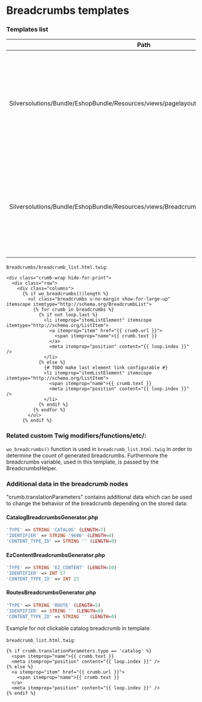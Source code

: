# Breadcrumbs templates

### Templates list

| Path                                                                                      | Description                                                                                                                                             |
| ----------------------------------------------------------------------------------------- | ------------------------------------------------------------------------------------------------------------------------------------------------------- |
| Silversolutions/Bundle/EshopBundle/Resources/views/pagelayout.html.twig                   | Defines the `breadcrumb` block, which calls the sub-controller for the breadcrumbs generation. This block could be overridden by extending templates. |
| Silversolutions/Bundle/EshopBundle/Resources/views/Breadcrumbs/breadcrumb\_list.html.twig | Template, which is used by all WhiteOctober based breadcrumbs generators, in order to render the generated breadcrumbs elements into HTML.              |

`Breadcrumbs/breadcrumb_list.html.twig`:

``` html+twig
<div class="crumb-wrap hide-for-print">
  <div class="row">
    <div class="columns">
      {% if wo_breadcrumbs()|length %}
        <ul class="breadcrumbs u-no-margin show-for-large-up" itemscope itemtype="http://schema.org/BreadcrumbList">
          {% for crumb in breadcrumbs %}
            {% if not loop.last %}
              <li itemprop="itemListElement" itemscope itemtype="http://schema.org/ListItem">
                <a itemprop="item" href="{{ crumb.url }}">
                  <span itemprop="name">{{ crumb.text }}
                </a>
                <meta itemprop="position" content="{{ loop.index }}" />
              </li>
            {% else %}
              {# TODO make last element link configurable #}
              <li itemprop="itemListElement" itemscope itemtype="http://schema.org/ListItem">
                <span itemprop="name">{{ crumb.text }}
                <meta itemprop="position" content="{{ loop.index }}" />
              </li>
            {% endif %}
          {% endfor %}
        </ul>
      {% endif %}
```

### Related custom Twig modifiers/functions/etc/:

`wo_breadcrumbs()` function is used in `breadcrumb_list.html.twig` in order to determine the count of generated breadcrumbs. Furthermore the breadcrumbs variable, used in this template, is passed by the BreadcrumbsHelper.

### Additional data in the breadcrumb nodes

"crumb.translationParameters" contains additional data which can be used to change the behavior of the breadcrumb depending on the stored data:

#### CatalogBreadcrumbsGenerator.php

``` php
'TYPE' => STRING 'CATALOG' (LENGTH=7)
'IDENTIFIER' => STRING '9686' (LENGTH=4)
'CONTENT_TYPE_ID' => STRING '' (LENGTH=0)
```

#### EzContentBreadcrumbsGenerator.php

``` php
'TYPE' => STRING 'EZ_CONTENT' (LENGTH=10)
'IDENTIFIER' => INT 57
'CONTENT_TYPE_ID' => INT 23
```

#### RoutesBreadcrumbsGenerator.php

``` php
'TYPE' => STRING 'ROUTE' (LENGTH=5)
'IDENTIFIER' => STRING '' (LENGTH=0)
'CONTENT_TYPE_ID' => STRING '' (LENGTH=0)
```

Example for not clickable catalog breadcrumb in template:

`breadcrumb_list.html.twig`:

``` html+twig
{% if crumb.translationParameters.type == 'catalog' %}
  <span itemprop="name">{{ crumb.text }}
  <meta itemprop="position" content="{{ loop.index }}" />
{% else %}
  <a itemprop="item" href="{{ crumb.url }}">
    <span itemprop="name">{{ crumb.text }}
  </a>
  <meta itemprop="position" content="{{ loop.index }}" />
{% endif %}
```
